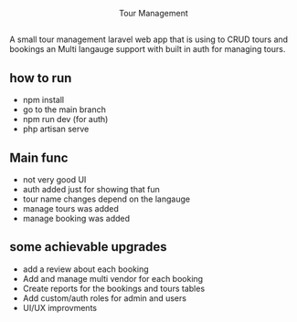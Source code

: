 <p align="center">
Tour Management 
</p>

##

A small tour management laravel web app that is using to CRUD tours and bookings an Multi langauge support with built in auth for managing tours.

## how to run

-   npm install
-   go to the main branch
-   npm run dev (for auth)
-   php artisan serve

## Main func

-   not very good UI
-   auth added just for showing that fun
-   tour name changes depend on the langauge
-   manage tours was added
-   manage booking was added

## some achievable upgrades

-   add a review about each booking
-   Add and manage multi vendor for each booking
-   Create reports for the bookings and tours tables
-   Add custom/auth roles for admin and users
-   UI/UX improvments
